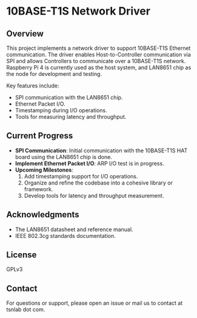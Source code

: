 # 10BASE-T1S Network Driver

## Overview

This project implements a network driver to support 10BASE-T1S Ethernet communication. The driver enables Host-to-Controller communication via SPI and allows Controllers to communicate over a 10BASE-T1S network. Raspberry Pi 4 is currently used as the host system, and LAN8651 chip as the node for development and testing.

Key features include:
- SPI communication with the LAN8651 chip.
- Ethernet Packet I/O.
- Timestamping during I/O operations.
- Tools for measuring latency and throughput.

## Current Progress
- **SPI Communication**: Initial communication with the 10BASE-T1S HAT board using the LAN8651 chip is done.
- **Implement Ethernet Packet I/O**: ARP I/O test is in progress.
- **Upcoming Milestones**:
  1. Add timestamping support for I/O operations.
  2. Organize and refine the codebase into a cohesive library or framework.
  3. Develop tools for latency and throughput measurement.

## Acknowledgments
- The LAN8651 datasheet and reference manual.
- IEEE 802.3cg standards documentation.

## License

GPLv3

## Contact
For questions or support, please open an issue or mail us to contact at tsnlab dot com.
